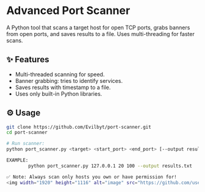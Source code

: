 # Advanced Port Scanner

A Python tool that scans a target host for open TCP ports, grabs banners from open ports, and saves results to a file. Uses multi-threading for faster scans.

## ✨ Features

- Multi-threaded scanning for speed.
- Banner grabbing: tries to identify services.
- Saves results with timestamp to a file.
- Uses only built-in Python libraries.

## ⚙️ Usage

```bash
git clone https://github.com/Evilbyt/port-scanner.git
cd port-scanner

# Run scanner:
python port_scanner.py <target> <start_port> <end_port> [--output results.txt]

EXAMPLE:
        python port_scanner.py 127.0.0.1 20 100 --output results.txt

✅ Note: Always scan only hosts you own or have permission for!
<img width="1920" height="1116" alt="image" src="https://github.com/user-attachments/assets/e5d23460-f006-4515-aaca-b8aea6a1f00f" />


